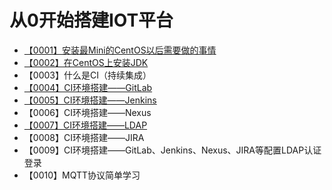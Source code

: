 # 从0开始搭建IOT平台 #

- [【0001】安装最Mini的CentOS以后需要做的事情](https://github.com/guanzhenxing/build-the-iot-platform/blob/master/things-to-do-after-minimal-rhel-centos-installation.md)
- [【0002】在CentOS上安装JDK](https://github.com/guanzhenxing/build-the-iot-platform/blob/master/install-jdk-at-centos.md)
- 【0003】什么是CI（持续集成）
- [【0004】CI环境搭建——GitLab](https://github.com/guanzhenxing/build-the-iot-platform/blob/master/install-gitlab-at-centos.md)
- [【0005】CI环境搭建——Jenkins](https://github.com/guanzhenxing/build-the-iot-platform/blob/master/install-jenkins-at-centos.md)
- 【0006】CI环境搭建——Nexus
- [【0007】CI环境搭建——LDAP](https://github.com/guanzhenxing/build-the-iot-platform/blob/master/install-ldap-at-centos.md)
- 【0008】CI环境搭建——JIRA
- 【0009】CI环境搭建——GitLab、Jenkins、Nexus、JIRA等配置LDAP认证登录
- 【0010】MQTT协议简单学习
